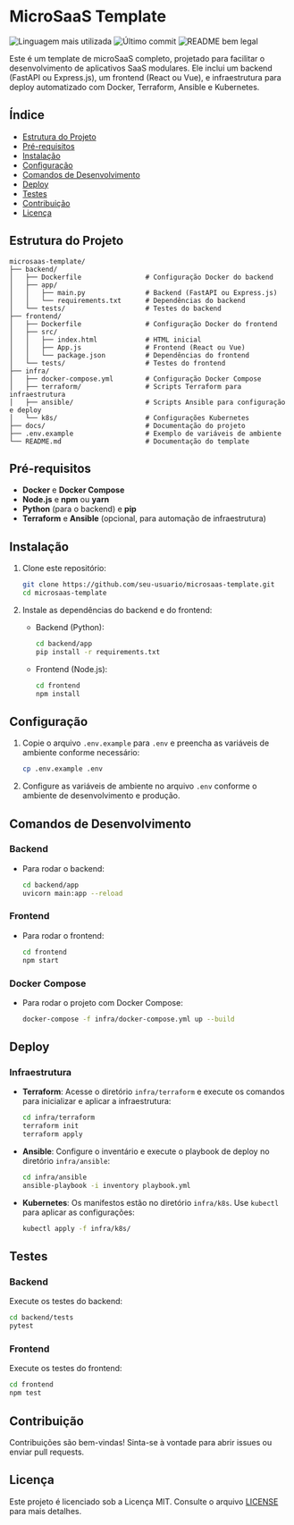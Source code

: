 # MicroSaaS Template

![Linguagem mais utilizada](https://img.shields.io/github/languages/top/lucasimonmendes/microsaas-template)
![Último commit](https://img.shields.io/github/last-commit/lucasimonmendes/microsaas-template)
![README bem legal](https://img.shields.io/badge/readme-bem_legal-8A2BE2)

Este é um template de microSaaS completo, projetado para facilitar o desenvolvimento de aplicativos SaaS modulares. Ele inclui um backend (FastAPI ou Express.js), um frontend (React ou Vue), e infraestrutura para deploy automatizado com Docker, Terraform, Ansible e Kubernetes.

## Índice

- [Estrutura do Projeto](#estrutura-do-projeto)
- [Pré-requisitos](#pré-requisitos)
- [Instalação](#instalação)
- [Configuração](#configuração)
- [Comandos de Desenvolvimento](#comandos-de-desenvolvimento)
- [Deploy](#deploy)
- [Testes](#testes)
- [Contribuição](#contribuição)
- [Licença](#licença)

## Estrutura do Projeto

```plaintext
microsaas-template/
├── backend/
│   ├── Dockerfile                # Configuração Docker do backend
│   ├── app/
│   │   ├── main.py               # Backend (FastAPI ou Express.js)
│   │   └── requirements.txt      # Dependências do backend
│   └── tests/                    # Testes do backend
├── frontend/
│   ├── Dockerfile                # Configuração Docker do frontend
│   ├── src/
│   │   ├── index.html            # HTML inicial
│   │   ├── App.js                # Frontend (React ou Vue)
│   │   └── package.json          # Dependências do frontend
│   └── tests/                    # Testes do frontend
├── infra/
│   ├── docker-compose.yml        # Configuração Docker Compose
│   ├── terraform/                # Scripts Terraform para infraestrutura
│   ├── ansible/                  # Scripts Ansible para configuração e deploy
│   └── k8s/                      # Configurações Kubernetes
├── docs/                         # Documentação do projeto
├── .env.example                  # Exemplo de variáveis de ambiente
└── README.md                     # Documentação do template
```

## Pré-requisitos

- **Docker** e **Docker Compose**
- **Node.js** e **npm** ou **yarn**
- **Python** (para o backend) e **pip**
- **Terraform** e **Ansible** (opcional, para automação de infraestrutura)

## Instalação

1. Clone este repositório:

   ```bash
   git clone https://github.com/seu-usuario/microsaas-template.git
   cd microsaas-template
   ```

2. Instale as dependências do backend e do frontend:

   - Backend (Python):

     ```bash
     cd backend/app
     pip install -r requirements.txt
     ```

   - Frontend (Node.js):

     ```bash
     cd frontend
     npm install
     ```

## Configuração

1. Copie o arquivo `.env.example` para `.env` e preencha as variáveis de ambiente conforme necessário:

   ```bash
   cp .env.example .env
   ```

2. Configure as variáveis de ambiente no arquivo `.env` conforme o ambiente de desenvolvimento e produção.

## Comandos de Desenvolvimento

### Backend

- Para rodar o backend:

  ```bash
  cd backend/app
  uvicorn main:app --reload
  ```

### Frontend

- Para rodar o frontend:

  ```bash
  cd frontend
  npm start
  ```

### Docker Compose

- Para rodar o projeto com Docker Compose:

  ```bash
  docker-compose -f infra/docker-compose.yml up --build
  ```

## Deploy

### Infraestrutura

- **Terraform**: Acesse o diretório `infra/terraform` e execute os comandos para inicializar e aplicar a infraestrutura:

  ```bash
  cd infra/terraform
  terraform init
  terraform apply
  ```

- **Ansible**: Configure o inventário e execute o playbook de deploy no diretório `infra/ansible`:

  ```bash
  cd infra/ansible
  ansible-playbook -i inventory playbook.yml
  ```

- **Kubernetes**: Os manifestos estão no diretório `infra/k8s`. Use `kubectl` para aplicar as configurações:

  ```bash
  kubectl apply -f infra/k8s/
  ```

## Testes

### Backend

Execute os testes do backend:

```bash
cd backend/tests
pytest
```

### Frontend

Execute os testes do frontend:

```bash
cd frontend
npm test
```

## Contribuição

Contribuições são bem-vindas! Sinta-se à vontade para abrir issues ou enviar pull requests.

## Licença

Este projeto é licenciado sob a Licença MIT. Consulte o arquivo [LICENSE](LICENSE) para mais detalhes.
